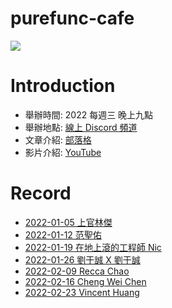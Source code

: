 # purefunc-cafe
![](https://raw.githubusercontent.com/PureFuncInc/purefunc-cafe/main/images/logo.png)

# Introduction
* 舉辦時間: 2022 每週三 晚上九點
* 舉辦地點: [線上 Discord 頻道](https://discord.gg/purfunc)
* 文章介紹: [部落格](https://purefunc.net/articles/pure-func-cafe)
* 影片介紹: [YouTube](https://www.youtube.com/watch?v=N5GzZfXg5z0)

# Record
* [2022-01-05 上官林傑](./2022-01-05/README.md)
* [2022-01-12 范聖佑](./2022-01-12/README.md)
* [2022-01-19 在地上滾的工程師 Nic](./2022-01-19/README.md)
* [2022-01-26 劉于誠 X 劉于誠](./2022-01-26/README.md)
* [2022-02-09 Recca Chao](./2022-02-09/README.md)
* [2022-02-16 Cheng Wei Chen](./2022-02-16/README.md)
* [2022-02-23 Vincent Huang](./2022-02-23/README.md)
